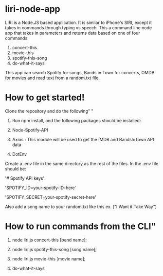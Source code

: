 # liri-node-app


LIRI is a Node.JS based application. It is simliar to iPhone's SIRI, except it takes in commands through typing vs speech. This a command line node app that takes in parameters and returns data based on one of four commands:

1. concert-this 
2. movie-this 
3. spotify-this-song
4. do-what-it-says 
  
  This app can search Spotify for songs, Bands in Town for concerts,  OMDB for movies and read text from a random.txt file. 

# How to get started! 

Clone the repository and do the following" "

1. Run npm install, and the following packages should be installed:

2. Node-Spotify-API

3. Axios : This module will be used to get the IMDB and BandsInTown API data

4. DotEnv

Create a .env file in the same directory as the rest of the files. In the .env file should be:

'# Spotify API keys'

'SPOTIFY_ID=your-spotify-ID-here'

'SPOTIFY_SECRET=your-spotify-secret-here'

Also add a song name to your random.txt like this ex. ("I Want it Take Way")


# How to run commands from the CLI"

1. node liri.js concert-this [band name];

2. node liri.js spotify-this-song [song name];

3. node liri.js movie-this [movie name];

4. do-what-it-says  

